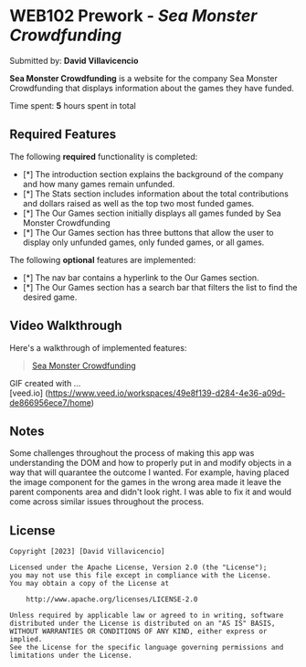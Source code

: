 # WEB102 Prework - *Sea Monster Crowdfunding*

Submitted by: **David Villavicencio**

**Sea Monster Crowdfunding** is a website for the company Sea Monster Crowdfunding that displays information about the games they have funded.

Time spent: **5** hours spent in total

## Required Features

The following **required** functionality is completed:

* [*] The introduction section explains the background of the company and how many games remain unfunded.
* [*] The Stats section includes information about the total contributions and dollars raised as well as the top two most funded games.
* [*] The Our Games section initially displays all games funded by Sea Monster Crowdfunding
* [*] The Our Games section has three buttons that allow the user to display only unfunded games, only funded games, or all games.

The following **optional** features are implemented:

* [*] The nav bar contains a hyperlink to the Our Games section.
* [*] The Our Games section has a search bar that filters the list to find the desired game.

## Video Walkthrough

Here's a walkthrough of implemented features:

<blockquote class="imgur-embed-pub" lang="en" data-id="a/DJ0PXqq"  ><a href="//imgur.com/a/DJ0PXqq">Sea Monster Crowdfunding</a></blockquote>

<!-- Replace this with whatever GIF tool you used! -->
GIF created with ...  
[veed.io] (https://www.veed.io/workspaces/49e8f139-d284-4e36-a09d-de866956ece7/home)
<!-- Recommended tools:
[Kap](https://getkap.co/) for macOS
[ScreenToGif](https://www.screentogif.com/) for Windows
[peek](https://github.com/phw/peek) for Linux. -->

## Notes

Some challenges throughout the process of making this app was understanding the DOM and how to properly put in and modify objects in a way that will quarantee the outcome I wanted. For example, having placed the image component for the games in the wrong area made it leave the parent components area and didn't look right. I was able to fix it and would come across similar issues throughout the process.

## License

    Copyright [2023] [David Villavicencio]

    Licensed under the Apache License, Version 2.0 (the "License");
    you may not use this file except in compliance with the License.
    You may obtain a copy of the License at

        http://www.apache.org/licenses/LICENSE-2.0

    Unless required by applicable law or agreed to in writing, software
    distributed under the License is distributed on an "AS IS" BASIS,
    WITHOUT WARRANTIES OR CONDITIONS OF ANY KIND, either express or implied.
    See the License for the specific language governing permissions and
    limitations under the License.
